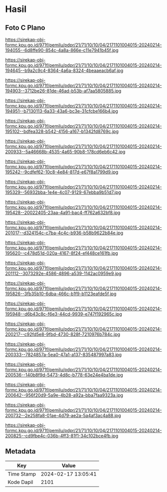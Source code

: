 # Hasil

## Foto C Plano

https://sirekap-obj-formc.kpu.go.id/971f/pemilu/pdpr/21/71/10/10/04/2171101004015-20240214-194055--6d8ffe90-854c-4a8a-866e-c11e7941b45f.jpg

https://sirekap-obj-formc.kpu.go.id/971f/pemilu/pdpr/21/71/10/10/04/2171101004015-20240214-194645--b9a2c9c4-8364-4a6a-8324-4beaaeacb6af.jpg

https://sirekap-obj-formc.kpu.go.id/971f/pemilu/pdpr/21/71/10/10/04/2171101004015-20240214-194903--3712be26-81de-46ad-b53b-af7aa5805885.jpg

https://sirekap-obj-formc.kpu.go.id/971f/pemilu/pdpr/21/71/10/10/04/2171101004015-20240214-194951--b7130113-6a33-43a6-bc3e-31cfcbe166b4.jpg

https://sirekap-obj-formc.kpu.go.id/971f/pemilu/pdpr/21/71/10/10/04/2171101004015-20240214-195102--bdfea328-b542-4156-a167-b1342fd8769c.jpg

https://sirekap-obj-formc.kpu.go.id/971f/pemilu/pdpr/21/71/10/10/04/2171101004015-20240214-200933--5a46668b-4535-4a65-90b8-178cd6eb6c42.jpg

https://sirekap-obj-formc.kpu.go.id/971f/pemilu/pdpr/21/71/10/10/04/2171101004015-20240214-195242--9cdfef62-10c8-4e84-817d-e67f8a1799d9.jpg

https://sirekap-obj-formc.kpu.go.id/971f/pemilu/pdpr/21/71/10/10/04/2171101004015-20240214-195329--56932bba-1e4e-4c07-9129-67ebba9b51d7.jpg

https://sirekap-obj-formc.kpu.go.id/971f/pemilu/pdpr/21/71/10/10/04/2171101004015-20240214-195428--20022405-23aa-4a91-bac4-ff762a632bf8.jpg

https://sirekap-obj-formc.kpu.go.id/971f/pemilu/pdpr/21/71/10/10/04/2171101004015-20240214-201017--d324154c-c7ba-4c4c-b936-b58b9622b84e.jpg

https://sirekap-obj-formc.kpu.go.id/971f/pemilu/pdpr/21/71/10/10/04/2171101004015-20240214-195620--c478d51d-020a-4167-8f24-ef448ce161fb.jpg

https://sirekap-obj-formc.kpu.go.id/971f/pemilu/pdpr/21/71/10/10/04/2171101004015-20240214-201112--3073292e-4586-4896-a539-1142ac0959e9.jpg

https://sirekap-obj-formc.kpu.go.id/971f/pemilu/pdpr/21/71/10/10/04/2171101004015-20240214-195826--3fb35b10-6dba-466c-b1f9-b1123eafde5f.jpg

https://sirekap-obj-formc.kpu.go.id/971f/pemilu/pdpr/21/71/10/10/04/2171101004015-20240214-195948--d6b43c8c-f6e3-44cd-9939-e747f192965c.jpg

https://sirekap-obj-formc.kpu.go.id/971f/pemilu/pdpr/21/71/10/10/04/2171101004015-20240214-200217--c92fd5e8-9fbd-4730-828f-7210976b784c.jpg

https://sirekap-obj-formc.kpu.go.id/971f/pemilu/pdpr/21/71/10/10/04/2171101004015-20240214-200333--7824857a-5ea0-47a1-a137-835487997a83.jpg

https://sirekap-obj-formc.kpu.go.id/971f/pemilu/pdpr/21/71/10/10/04/2171101004015-20240214-200536--140b8f9d-5473-4d8c-b778-63e24e4ba1de.jpg

https://sirekap-obj-formc.kpu.go.id/971f/pemilu/pdpr/21/71/10/10/04/2171101004015-20240214-200642--956f20d9-5a9e-4b28-a92a-bba7faa9323a.jpg

https://sirekap-obj-formc.kpu.go.id/971f/pemilu/pdpr/21/71/10/10/04/2171101004015-20240214-200732--2e258fa8-01ae-4d79-ae2a-5a4af3ac4a88.jpg

https://sirekap-obj-formc.kpu.go.id/971f/pemilu/pdpr/21/71/10/10/04/2171101004015-20240214-200825--cd9fbe4c-036b-4ff3-81f1-34c102bce4fb.jpg


## Metadata

| Key        | Value               |
| ---------- | ------------------- |
| Time Stamp | 2024-02-17 13:05:41 |
| Kode Dapil | 2101                |



